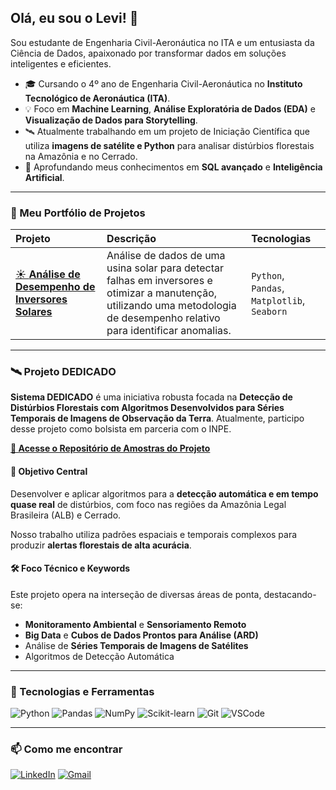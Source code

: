 ## Olá, eu sou o Levi! 👋

Sou estudante de Engenharia Civil-Aeronáutica no ITA e um entusiasta da Ciência de Dados, apaixonado por transformar dados em soluções inteligentes e eficientes.

- 🎓 Cursando o 4º ano de Engenharia Civil-Aeronáutica no **Instituto Tecnológico de Aeronáutica (ITA)**.
- 💡 Foco em **Machine Learning**, **Análise Exploratória de Dados (EDA)** e **Visualização de Dados para Storytelling**.
- 🛰️ Atualmente trabalhando em um projeto de Iniciação Científica que utiliza **imagens de satélite e Python** para analisar distúrbios florestais na Amazônia e no Cerrado.
- 🌱 Aprofundando meus conhecimentos em **SQL avançado** e **Inteligência Artificial**.

---

### 🎲 Meu Portfólio de Projetos

| Projeto | Descrição | Tecnologias |
| :--- | :--- | :--- |
| [☀️ **Análise de Desempenho de Inversores Solares**](https://github.com/levi-de-lima/solar-energy) | Análise de dados de uma usina solar para detectar falhas em inversores e otimizar a manutenção, utilizando uma metodologia de desempenho relativo para identificar anomalias. | `Python`, `Pandas`, `Matplotlib`, `Seaborn` |

---

### 🛰️ Projeto DEDICADO

**Sistema DEDICADO** é uma iniciativa robusta focada na **Detecção de Distúrbios Florestais com Algoritmos Desenvolvidos para Séries Temporais de Imagens de Observação da Terra**. Atualmente, participo desse projeto como bolsista em parceria com o INPE.

[**🔗 Acesse o Repositório de Amostras do Projeto**](https://github.com/AlbyDR/dedicado_Amostras)

#### 🎯 Objetivo Central

Desenvolver e aplicar algoritmos para a **detecção automática e em tempo quase real** de distúrbios, com foco nas regiões da Amazônia Legal Brasileira (ALB) e Cerrado.

Nosso trabalho utiliza padrões espaciais e temporais complexos para produzir **alertas florestais de alta acurácia**.

#### 🛠️ Foco Técnico e Keywords

Este projeto opera na interseção de diversas áreas de ponta, destacando-se:

* **Monitoramento Ambiental** e **Sensoriamento Remoto**
* **Big Data** e **Cubos de Dados Prontos para Análise (ARD)**
* Análise de **Séries Temporais de Imagens de Satélites**
* Algoritmos de Detecção Automática

---

### 🔧 Tecnologias e Ferramentas

![Python](https://img.shields.io/badge/Python-3776AB?style=for-the-badge&logo=python&logoColor=white)
![Pandas](https://img.shields.io/badge/Pandas-150458?style=for-the-badge&logo=pandas&logoColor=white)
![NumPy](https://img.shields.io/badge/NumPy-013243?style=for-the-badge&logo=numpy&logoColor=white)
![Scikit-learn](https://img.shields.io/badge/scikit--learn-F7931E?style=for-the-badge&logo=scikit-learn&logoColor=white)
![Git](https://img.shields.io/badge/GIT-E44C30?style=for-the-badge&logo=git&logoColor=white)
![VSCode](https://img.shields.io/badge/VSCode-0078D4?style=for-the-badge&logo=visual%20studio%20code&logoColor=white)

---

### 📫 Como me encontrar

[![LinkedIn](https://img.shields.io/badge/LinkedIn-0A66C2?style=for-the-badge&logo=linkedin&logoColor=white)](https://www.linkedin.com/in/levi-de-lima-0ab92026b/)
[![Gmail](https://img.shields.io/badge/Gmail-D14836?style=for-the-badge&logo=gmail&logoColor=white)](https://mail.google.com/mail/u/0/#inbox)
